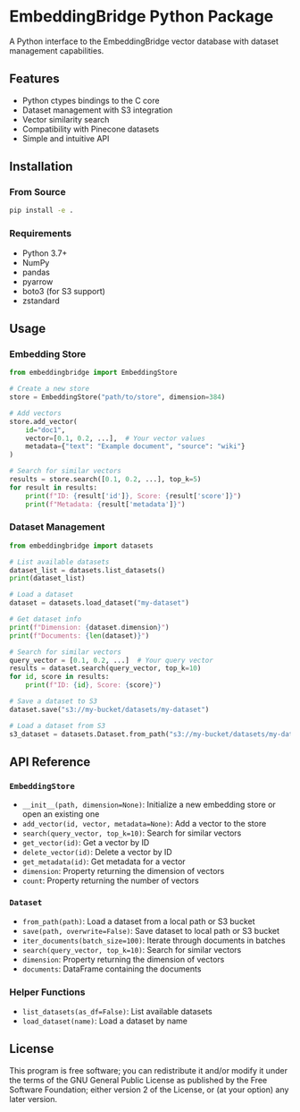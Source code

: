 # EmbeddingBridge Python Package

A Python interface to the EmbeddingBridge vector database with dataset management capabilities.

## Features

- Python ctypes bindings to the C core
- Dataset management with S3 integration
- Vector similarity search
- Compatibility with Pinecone datasets
- Simple and intuitive API

## Installation

### From Source

```bash
pip install -e .
```

### Requirements

- Python 3.7+
- NumPy
- pandas
- pyarrow
- boto3 (for S3 support)
- zstandard

## Usage

### Embedding Store

```python
from embeddingbridge import EmbeddingStore

# Create a new store
store = EmbeddingStore("path/to/store", dimension=384)

# Add vectors
store.add_vector(
    id="doc1",
    vector=[0.1, 0.2, ...],  # Your vector values
    metadata={"text": "Example document", "source": "wiki"}
)

# Search for similar vectors
results = store.search([0.1, 0.2, ...], top_k=5)
for result in results:
    print(f"ID: {result['id']}, Score: {result['score']}")
    print(f"Metadata: {result['metadata']}")
```

### Dataset Management

```python
from embeddingbridge import datasets

# List available datasets
dataset_list = datasets.list_datasets()
print(dataset_list)

# Load a dataset
dataset = datasets.load_dataset("my-dataset")

# Get dataset info
print(f"Dimension: {dataset.dimension}")
print(f"Documents: {len(dataset)}")

# Search for similar vectors
query_vector = [0.1, 0.2, ...]  # Your query vector
results = dataset.search(query_vector, top_k=10)
for id, score in results:
    print(f"ID: {id}, Score: {score}")

# Save a dataset to S3
dataset.save("s3://my-bucket/datasets/my-dataset")

# Load a dataset from S3
s3_dataset = datasets.Dataset.from_path("s3://my-bucket/datasets/my-dataset")
```

## API Reference

### `EmbeddingStore`

- `__init__(path, dimension=None)`: Initialize a new embedding store or open an existing one
- `add_vector(id, vector, metadata=None)`: Add a vector to the store
- `search(query_vector, top_k=10)`: Search for similar vectors
- `get_vector(id)`: Get a vector by ID
- `delete_vector(id)`: Delete a vector by ID
- `get_metadata(id)`: Get metadata for a vector
- `dimension`: Property returning the dimension of vectors
- `count`: Property returning the number of vectors

### `Dataset`

- `from_path(path)`: Load a dataset from a local path or S3 bucket
- `save(path, overwrite=False)`: Save dataset to local path or S3 bucket
- `iter_documents(batch_size=100)`: Iterate through documents in batches
- `search(query_vector, top_k=10)`: Search for similar vectors
- `dimension`: Property returning the dimension of vectors
- `documents`: DataFrame containing the documents

### Helper Functions

- `list_datasets(as_df=False)`: List available datasets
- `load_dataset(name)`: Load a dataset by name

## License

This program is free software; you can redistribute it and/or modify
it under the terms of the GNU General Public License as published by
the Free Software Foundation; either version 2 of the License, or
(at your option) any later version. 